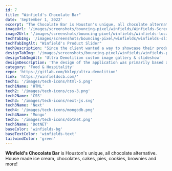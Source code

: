 ```yaml
---
id: 7
title: "Winfield's Chocolate Bar"
date: 'September 1, 2022'
excerpt: "The Chocolate Bar is Houston's unique, all chocolate alternative."
imageUrl: '/images/screenshots/bouncing-pixel/winfields/Winfields-Screenshot.png'
image2Url: '/images/screenshots/bouncing-pixel/winfields/winfields-locations-screenshot.png'
techTabImg: '/images/screenshots/bouncing-pixel/winfields/winfields-slider-screenshot.png'
techTabImgAlt: "Winfield's Product Slider"
techDescription: "Since the client wanted a way to showcase their products, but stay within their initial theme of a Wes Anderson feel--I utilized a React Slider library called 'Swiper', but customized it to fit their theme with curtains and hands that slide the products. <br /><br />There also is a custom admin dashboard that allows the client to add, edit, and delete products from the slider and products page."
designTabImg: '/images/screenshots/bouncing-pixel/winfields/winfields-products-screenshot.png'
designTabImgAlt: 'Ultra Demolition custom image gallery & slideshow'
designDescription: 'The design of the application was primarily based around their ever changing product line. I wanted to make sure that the products were the main focus of the site, so I created a custom image gallery and product modal to not only showcase their products, but also link to 3rd party companies to make ordering a breeze.'
category: 'Food & Hospitality'
repo: 'https://gitlab.com/bklep/ultra-demolition'
link: 'https://winfieldscb.com/'
tech1: '/images/tech-icons/html-5.png'
tech1Name: 'HTML'
tech2: '/images/tech-icons/css-3.png'
tech2Name: 'CSS'
tech3: '/images/tech-icons/next-js.svg'
tech3Name: 'Next'
tech4: '/images/tech-icons/mongodb.png'
tech4Name: 'Mongo'
tech5: '/images/tech-icons/dotnet.png'
tech5Name: 'DotNET'
baseColor: 'winfields-bg'
baseTextColor: 'winfields-text'
tailwindColor: 'green'
---
```


**Winfield's Chocolate Bar** is Houston's unique, all chocolate alternative. House made ice cream, chocolates, cakes,
pies, cookies, brownies and more!
